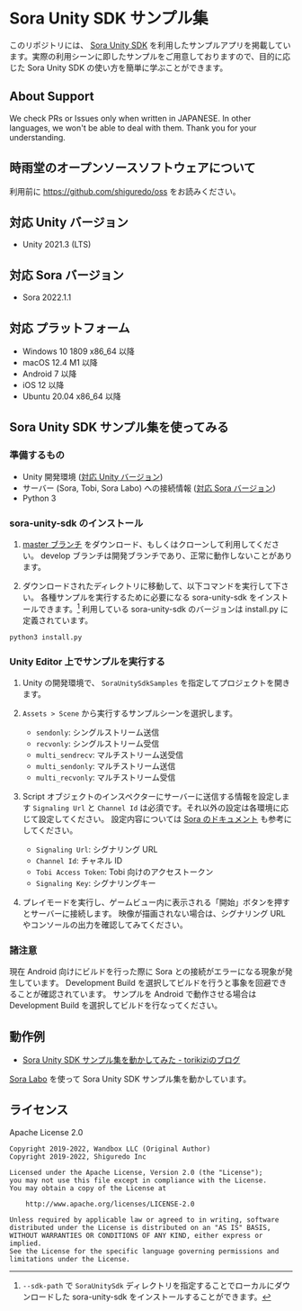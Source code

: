 # Sora Unity SDK サンプル集

このリポジトリには、 [Sora Unity SDK](https://github.com/shiguredo/sora-unity-sdk) を利用したサンプルアプリを掲載しています。実際の利用シーンに即したサンプルをご用意しておりますので、目的に応じた Sora Unity SDK の使い方を簡単に学ぶことができます。

## About Support

We check PRs or Issues only when written in JAPANESE.
In other languages, we won't be able to deal with them. Thank you for your understanding.

## 時雨堂のオープンソースソフトウェアについて

利用前に https://github.com/shiguredo/oss をお読みください。

## 対応 Unity バージョン

- Unity 2021.3 (LTS)

## 対応 Sora バージョン

- Sora 2022.1.1

## 対応 プラットフォーム

- Windows 10 1809 x86_64 以降
- macOS 12.4 M1 以降
- Android 7 以降
- iOS 12 以降
- Ubuntu 20.04 x86_64 以降

## Sora Unity SDK サンプル集を使ってみる

### 準備するもの

- Unity 開発環境 ([対応 Unity バージョン](#対応-unity-バージョン))
- サーバー (Sora, Tobi, Sora Labo) への接続情報  ([対応 Sora バージョン](#対応-sora-バージョン))
- Python 3

### sora-unity-sdk のインストール

1. [master ブランチ](https://github.com/shiguredo/sora-unity-sdk-samples/tree/master) をダウンロード、もしくはクローンして利用してください。
    develop ブランチは開発ブランチであり、正常に動作しないことがあります。

2. ダウンロードされたディレクトリに移動して、以下コマンドを実行して下さい。
    各種サンプルを実行するために必要になる sora-unity-sdk をインストールできます。[^1] 利用している sora-unity-sdk のバージョンは install.py に定義されています。

```
python3 install.py
```

[^1]: `--sdk-path` で `SoraUnitySdk` ディレクトリを指定することでローカルにダウンロードした sora-unity-sdk をインストールすることができます。

### Unity Editor 上でサンプルを実行する

1. Unity の開発環境で、 `SoraUnitySdkSamples` を指定してプロジェクトを開きます。

2. `Assets > Scene` から実行するサンプルシーンを選択します。

   - `sendonly`: シングルストリーム送信
   - `recvonly`: シングルストリーム受信
   - `multi_sendrecv`: マルチストリーム送受信
   - `multi_sendonly`: マルチストリーム送信
   - `multi_recvonly`: マルチストリーム受信

3. Script オブジェクトのインスペクターにサーバーに送信する情報を設定します
    `Signaling Url` と `Channel Id` は必須です。それ以外の設定は各環境に応じて設定してください。
    設定内容については [Sora のドキュメント](https://sora-doc.shiguredo.jp/SIGNALING) も参考にしてください。

   - `Signaling Url`: シグナリング URL
   - `Channel Id`: チャネル ID
   - `Tobi Access Token`: Tobi 向けのアクセストークン
   - `Signaling Key`: シグナリングキー

4. プレイモードを実行し、ゲームビュー内に表示される「開始」ボタンを押すとサーバーに接続します。
    映像が描画されない場合は、シグナリング URL やコンソールの出力を確認してみてください。

### 諸注意

現在 Android 向けにビルドを行った際に Sora との接続がエラーになる現象が発生しています。
Development Build を選択してビルドを行うと事象を回避できることが確認されています。
サンプルを Android で動作させる場合は Development Build を選択してビルドを行なってください。


## 動作例

- [Sora Unity SDK サンプル集を動かしてみた - torikiziのブログ](https://torikizi.hatenablog.jp/entry/2019/12/03/101411)

[Sora Labo](https://sora-labo.shiguredo.jp/) を使って Sora Unity SDK サンプル集を動かしています。

## ライセンス

Apache License 2.0

```
Copyright 2019-2022, Wandbox LLC (Original Author)
Copyright 2019-2022, Shiguredo Inc

Licensed under the Apache License, Version 2.0 (the "License");
you may not use this file except in compliance with the License.
You may obtain a copy of the License at

    http://www.apache.org/licenses/LICENSE-2.0

Unless required by applicable law or agreed to in writing, software
distributed under the License is distributed on an "AS IS" BASIS,
WITHOUT WARRANTIES OR CONDITIONS OF ANY KIND, either express or implied.
See the License for the specific language governing permissions and
limitations under the License.
```


